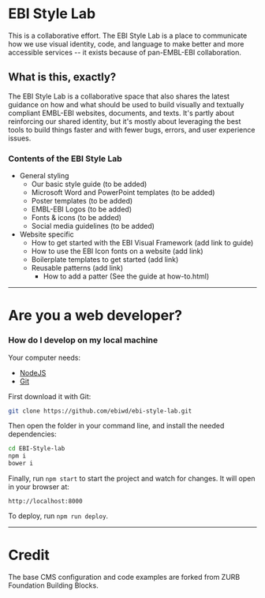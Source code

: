 # EBI Style Lab
This is a collaborative effort. The EBI Style Lab is a place to communicate how we use visual identity, code, and language to make better and more accessible services -- it exists because of pan-EMBL-EBI collaboration.

## What is this, exactly?
The EBI Style Lab is a collaborative space that also shares the latest guidance on how and what should be used to build visually and textually compliant EMBL-EBI websites, documents, and texts. It's partly about reinforcing our shared identity, but it's mostly about leveraging the best tools to build things faster and with fewer bugs, errors, and user experience issues.

### Contents of the EBI Style Lab
- General styling
  - Our basic style guide (to be added)
  - Microsoft Word and PowerPoint templates (to be added)
  - Poster templates (to be added)
  - EMBL-EBI Logos  (to be added)
  - Fonts & icons (to be added)
  - Social media guidelines (to be added)
- Website specific
  - How to get started with the EBI Visual Framework (add link to guide)
  - How to use the EBI Icon fonts on a website (add link)
  - Boilerplate templates to get started (add link)
  - Reusable patterns (add link)
    - How to add a patter (See the guide at how-to.html)

---

# Are you a web developer?

### How do I develop on my local machine

Your computer needs:

- [NodeJS](https://nodejs.org/en/)
- [Git](https://git-scm.com/)

First download it with Git:

```bash
git clone https://github.com/ebiwd/ebi-style-lab.git
```

Then open the folder in your command line, and install the needed dependencies:

```bash
cd EBI-Style-lab
npm i
bower i
```

Finally, run `npm start` to start the project and watch for changes. It will open in your browser at:

```
http://localhost:8000
```

To deploy, run `npm run deploy`.

---

# Credit
The base CMS configuration and code examples are forked from ZURB Foundation Building Blocks.
